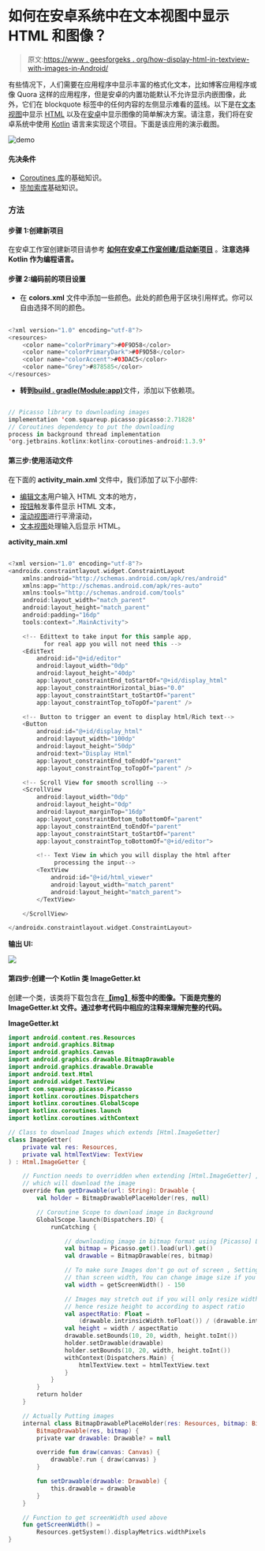 # 如何在安卓系统中在文本视图中显示 HTML 和图像？

> 原文:[https://www . geesforgeks . org/how-display-html-in-textview-with-images-in-Android/](https://www.geeksforgeeks.org/how-to-display-html-in-textview-along-with-images-in-android/)

有些情况下，人们需要在应用程序中显示丰富的格式化文本，比如博客应用程序或像 Quora 这样的应用程序，但是安卓的内置功能默认不允许显示内嵌图像，此外，它们在 blockquote 标签中的任何内容的左侧显示难看的蓝线。以下是在[文本视图](https://www.geeksforgeeks.org/textview-in-kotlin/)中显示 [HTML](https://www.geeksforgeeks.org/html-tutorials/) 以及在[安卓](https://www.geeksforgeeks.org/introduction-to-android-development/)中显示图像的简单解决方案。请注意，我们将在安卓系统中使用 [Kotlin](https://www.geeksforgeeks.org/introduction-to-kotlin/) 语言来实现这个项目。下面是该应用的演示截图。

![demo](img/5af6654d524c0bd597b99b7caacc3ab3.png)

#### **先决条件**

*   [Coroutines 库](https://kotlinlang.org/docs/tutorials/coroutines/coroutines-basic-jvm.html)的基础知识。
*   [毕加索库](https://www.geeksforgeeks.org/image-loading-caching-library-android-set-1/)基础知识。

### 方法

#### 步骤 1:创建新项目

在安卓工作室创建新项目请参考 [**如何在安卓工作室创建/启动新项目**](https://www.geeksforgeeks.org/android-how-to-create-start-a-new-project-in-android-studio/) 。**注意选择 Kotlin 作为编程语言。**

#### 步骤 2:编码前的项目设置

*   在 **colors.xml** 文件中添加一些颜色。此处的颜色用于区块引用样式。你可以自由选择不同的颜色。

## 

```kt
<?xml version="1.0" encoding="utf-8"?>
<resources>
    <color name="colorPrimary">#0F9D58</color>
    <color name="colorPrimaryDark">#0F9D58</color>
    <color name="colorAccent">#03DAC5</color>
    <color name="Grey">#878585</color>
</resources>
```

*   **转到**[**build . gradle(Module:app)**](https://www.geeksforgeeks.org/android-build-gradle/)文件，添加以下依赖项。

```kt

// Picasso library to downloading images 
implementation 'com.squareup.picasso:picasso:2.71828'
// Coroutines dependency to put the downloading 
process in background thread implementation 
'org.jetbrains.kotlinx:kotlinx-coroutines-android:1.3.9'

```

#### 第三步:使用活动文件

在下面的 **activity_main.xml** 文件中，我们添加了以下小部件:

*   [编辑文本](https://www.geeksforgeeks.org/android-edittext-in-kotlin/)用户输入 HTML 文本的地方，
*   [按钮](https://www.geeksforgeeks.org/button-in-kotlin/)触发事件显示 HTML 文本，
*   [滚动视图](https://www.geeksforgeeks.org/scrollview-in-android/)进行平滑滚动，
*   [文本视图](https://www.geeksforgeeks.org/textview-in-kotlin/)处理输入后显示 HTML。

**activity_main.xml**

## 

```kt
<?xml version="1.0" encoding="utf-8"?>
<androidx.constraintlayout.widget.ConstraintLayout
    xmlns:android="http://schemas.android.com/apk/res/android"
    xmlns:app="http://schemas.android.com/apk/res-auto"
    xmlns:tools="http://schemas.android.com/tools"
    android:layout_width="match_parent"
    android:layout_height="match_parent"
    android:padding="16dp"
    tools:context=".MainActivity">

    <!-- Edittext to take input for this sample app,
          for real app you will not need this -->
    <EditText
        android:id="@+id/editor"
        android:layout_width="0dp"
        android:layout_height="40dp"
        app:layout_constraintEnd_toStartOf="@+id/display_html"
        app:layout_constraintHorizontal_bias="0.0"
        app:layout_constraintStart_toStartOf="parent"
        app:layout_constraintTop_toTopOf="parent" />

    <!-- Button to trigger an event to display html/Rich text-->
    <Button
        android:id="@+id/display_html"
        android:layout_width="100dp"
        android:layout_height="50dp"
        android:text="Display Html"
        app:layout_constraintEnd_toEndOf="parent"
        app:layout_constraintTop_toTopOf="parent" />

    <!-- Scroll View for smooth scrolling -->
    <ScrollView
        android:layout_width="0dp"
        android:layout_height="0dp"
        android:layout_marginTop="16dp"
        app:layout_constraintBottom_toBottomOf="parent"
        app:layout_constraintEnd_toEndOf="parent"
        app:layout_constraintStart_toStartOf="parent"
        app:layout_constraintTop_toBottomOf="@+id/editor">

        <!-- Text View in which you will display the html after 
             processing the input-->
        <TextView
            android:id="@+id/html_viewer"
            android:layout_width="match_parent"
            android:layout_height="match_parent">
        </TextView>

    </ScrollView>

</androidx.constraintlayout.widget.ConstraintLayout>
```

**输出 UI:**

![](img/91ecd8221bd695b8462e9ffa2f1e0093.png)

#### 第四步:创建一个 Kotlin 类 **ImageGetter.kt**

创建一个类，该类将下载包含在[**【img】**](https://www.geeksforgeeks.org/html-img-src-attribute/)**标签中的图像。下面是完整的 **ImageGetter.kt** 文件。通过参考代码中相应的注释来理解完整的代码。**

****ImageGetter.kt****

```kt
import android.content.res.Resources
import android.graphics.Bitmap
import android.graphics.Canvas
import android.graphics.drawable.BitmapDrawable
import android.graphics.drawable.Drawable
import android.text.Html
import android.widget.TextView
import com.squareup.picasso.Picasso
import kotlinx.coroutines.Dispatchers
import kotlinx.coroutines.GlobalScope
import kotlinx.coroutines.launch
import kotlinx.coroutines.withContext

// Class to download Images which extends [Html.ImageGetter]
class ImageGetter(
    private val res: Resources,
    private val htmlTextView: TextView
) : Html.ImageGetter {

    // Function needs to overridden when extending [Html.ImageGetter] ,
    // which will download the image
    override fun getDrawable(url: String): Drawable {
        val holder = BitmapDrawablePlaceHolder(res, null)

        // Coroutine Scope to download image in Background
        GlobalScope.launch(Dispatchers.IO) {
            runCatching {

                // downloading image in bitmap format using [Picasso] Library
                val bitmap = Picasso.get().load(url).get()
                val drawable = BitmapDrawable(res, bitmap)

                // To make sure Images don't go out of screen , Setting width less
                // than screen width, You can change image size if you want
                val width = getScreenWidth() - 150

                // Images may stretch out if you will only resize width,
                // hence resize height to according to aspect ratio
                val aspectRatio: Float =
                    (drawable.intrinsicWidth.toFloat()) / (drawable.intrinsicHeight.toFloat())
                val height = width / aspectRatio
                drawable.setBounds(10, 20, width, height.toInt())
                holder.setDrawable(drawable)
                holder.setBounds(10, 20, width, height.toInt())
                withContext(Dispatchers.Main) {
                    htmlTextView.text = htmlTextView.text
                }
            }
        }
        return holder
    }

    // Actually Putting images
    internal class BitmapDrawablePlaceHolder(res: Resources, bitmap: Bitmap?) :
        BitmapDrawable(res, bitmap) {
        private var drawable: Drawable? = null

        override fun draw(canvas: Canvas) {
            drawable?.run { draw(canvas) }
        }

        fun setDrawable(drawable: Drawable) {
            this.drawable = drawable
        }
    }

    // Function to get screenWidth used above
    fun getScreenWidth() =
        Resources.getSystem().displayMetrics.widthPixels
}
```